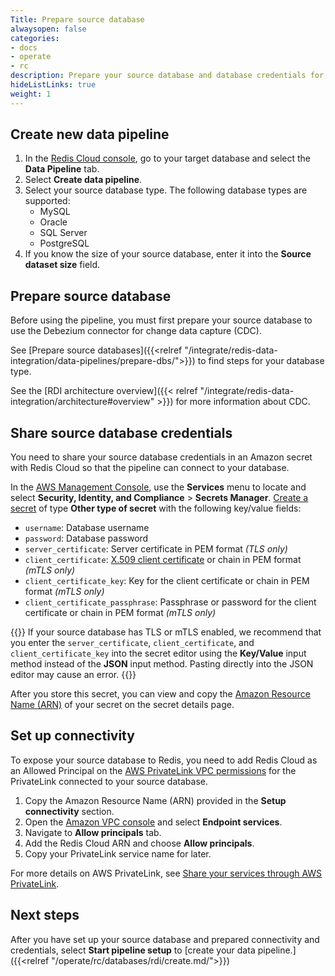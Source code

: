 ```yaml
---
Title: Prepare source database
alwaysopen: false
categories:
- docs
- operate
- rc
description: Prepare your source database and database credentials for Data integration.
hideListLinks: true
weight: 1
---
```


## Create new data pipeline

1. In the [Redis Cloud console](https://cloud.redis.io/), go to your target database and select the **Data Pipeline** tab.
1. Select **Create data pipeline**.
1. Select your source database type. The following database types are supported:
    - MySQL
    - Oracle
    - SQL Server
    - PostgreSQL
1. If you know the size of your source database, enter it into the **Source dataset size** field.

## Prepare source database

Before using the pipeline, you must first prepare your source database to use the Debezium connector for change data capture (CDC).

See [Prepare source databases]({{<relref "/integrate/redis-data-integration/data-pipelines/prepare-dbs/">}}) to find steps for your database type.

See the [RDI architecture overview]({{< relref "/integrate/redis-data-integration/architecture#overview" >}}) for more information about CDC.

## Share source database credentials

You need to share your source database credentials in an Amazon secret with Redis Cloud so that the pipeline can connect to your database.

In the [AWS Management Console](https://console.aws.amazon.com/), use the **Services** menu to locate and select **Security, Identity, and Compliance** > **Secrets Manager**. [Create a secret](https://docs.aws.amazon.com/secretsmanager/latest/userguide/create_secret.html) of type **Other type of secret** with the following key/value fields:

- `username`: Database username
- `password`: Database password
- `server_certificate`: Server certificate in PEM format *(TLS only)*
- `client_certificate`: [X.509 client certificate](https://en.wikipedia.org/wiki/X.509) or chain in PEM format *(mTLS only)*
- `client_certificate_key`: Key for the client certificate or chain in PEM format *(mTLS only)*
- `client_certificate_passphrase`: Passphrase or password for the client certificate or chain in PEM format *(mTLS only)*

{{<note>}}
If your source database has TLS or mTLS enabled, we recommend that you enter the `server_certificate`, `client_certificate`, and `client_certificate_key` into the secret editor using the **Key/Value** input method instead of the **JSON** input method. Pasting directly into the JSON editor may cause an error. 
{{</note>}}

After you store this secret, you can view and copy the [Amazon Resource Name (ARN)](https://docs.aws.amazon.com/secretsmanager/latest/userguide/reference_iam-permissions.html#iam-resources) of your secret on the secret details page. 

## Set up connectivity

To expose your source database to Redis, you need to add Redis Cloud as an Allowed Principal on the [AWS PrivateLink VPC permissions](https://docs.aws.amazon.com/vpc/latest/privatelink/configure-endpoint-service.html#add-remove-permissions) for the PrivateLink connected to your source database.

1. Copy the Amazon Resource Name (ARN) provided in the **Setup connectivity** section.
1. Open the [Amazon VPC console](https://console.aws.amazon.com/vpc/) and select **Endpoint services**.
1. Navigate to **Allow principals** tab.
1. Add the Redis Cloud ARN and choose **Allow principals**.
1. Copy your PrivateLink service name for later.

For more details on AWS PrivateLink, see [Share your services through AWS PrivateLink](https://docs.aws.amazon.com/vpc/latest/privatelink/privatelink-share-your-services.html).


## Next steps

After you have set up your source database and prepared connectivity and credentials, select **Start pipeline setup** to [create your data pipeline.]({{<relref "/operate/rc/databases/rdi/create.md/">}})